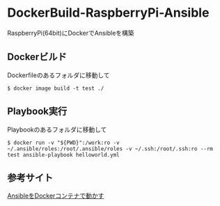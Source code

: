 # DockerBuild-RaspberryPi-Ansible
RaspberryPi(64bit)にDockerでAnsibleを構築

## Dockerビルド
Dockerfileのあるフォルダに移動して
```shell
$ docker image build -t test ./
```

## Playbook実行
Playbookのあるフォルダに移動して
```shell
$ docker run -v "${PWD}":/work:ro -v ~/.ansible/roles:/root/.ansible/roles -v ~/.ssh:/root/.ssh:ro --rm test ansible-playbook helloworld.yml
```

## 参考サイト
[AnsibleをDockerコンテナで動かす](https://qiita.com/satken2/items/f0ae21b9fb6e784e7ae8)
